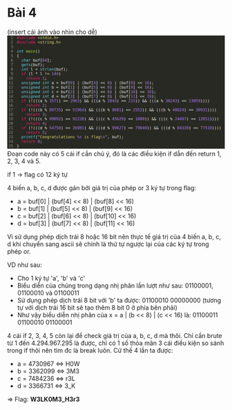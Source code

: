 # Bài 4

(insert cái ảnh vào nhìn cho dễ)
![](./b4.png)
Đoạn code này có 5 cái if cần chú ý, đó là các điều kiện if dẫn đến return 1, 2, 3, 4 và 5.

if 1 -> flag có 12 ký tự 

4 biến a, b, c, d được gán bởi giá trị của phép or 3 ký tự trong flag:
- a = buf[0] | (buf[4] << 8) | (buf[8] << 16)
- b = buf[1] | (buf[5] << 8) | (buf[9] << 16)
- c = buf[2] | (buf[6] << 8) | (buf[10] << 16)
- d = buf[3] | (buf[7] << 8) | (buf[11] << 16)

Vì sử dụng phép dịch trái 8 hoặc 16 bit nên thực tế giá trị của 4 biến a, b, c, d khi chuyển sang ascii 
sẽ chính là thứ tự ngược lại của các ký tự trong phép or.

VD như sau:
- Cho 1 ký tự 'a', 'b' và 'c'
- Biểu diễn của chúng trong dạng nhị phân lần lượt như sau: 01100001, 01100010 và 01100011
- Sử dụng phép dịch trái 8 bit với 'b' ta được: 01100010 00000000 
(tương tự với dịch trái 16 bit sẽ tạo thêm 8 bit 0 ở phía bên phải)
- Như vậy biểu diễn nhị phân của x = a | (b << 8) | (c << 16) là: 01100011 01100010 01100001

4 cái if 2, 3, 4, 5 còn lại để check giá trị của a, b, c, d mà thôi. Chỉ cần brute từ 1 đến 4.294.967.295 là được, chỉ có 1 số thỏa mãn 3 cái điều kiện so sánh trong if thôi nên tìm đc là break luôn. Cứ thế 4 lần ta được:
- a = 4730967 <=> H0W 
- b = 3362099 <=> 3M3
- c = 7484236 <=> r3L
- d = 3366731 <=> 3_K

=> Flag: **W3LK0M3_H3r3**
